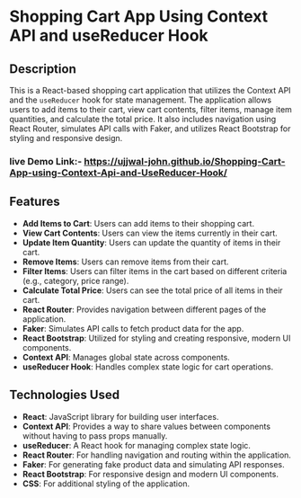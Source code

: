 # Shopping Cart App Using Context API and useReducer Hook

## Description

This is a React-based shopping cart application that utilizes the Context API and the `useReducer` hook for state management. The application allows users to add items to their cart, view cart contents, filter items, manage item quantities, and calculate the total price. It also includes navigation using React Router, simulates API calls with Faker, and utilizes React Bootstrap for styling and responsive design.
### live Demo Link:- https://ujjwal-john.github.io/Shopping-Cart-App-using-Context-Api-and-UseReducer-Hook/

## Features

- **Add Items to Cart**: Users can add items to their shopping cart.
- **View Cart Contents**: Users can view the items currently in their cart.
- **Update Item Quantity**: Users can update the quantity of items in their cart.
- **Remove Items**: Users can remove items from their cart.
- **Filter Items**: Users can filter items in the cart based on different criteria (e.g., category, price range).
- **Calculate Total Price**: Users can see the total price of all items in their cart.
- **React Router**: Provides navigation between different pages of the application.
- **Faker**: Simulates API calls to fetch product data for the app.
- **React Bootstrap**: Utilized for styling and creating responsive, modern UI components.
- **Context API**: Manages global state across components.
- **useReducer Hook**: Handles complex state logic for cart operations.

## Technologies Used

- **React**: JavaScript library for building user interfaces.
- **Context API**: Provides a way to share values between components without having to pass props manually.
- **useReducer**: A React hook for managing complex state logic.
- **React Router**: For handling navigation and routing within the application.
- **Faker**: For generating fake product data and simulating API responses.
- **React Bootstrap**: For responsive design and modern UI components.
- **CSS**: For additional styling of the application.
